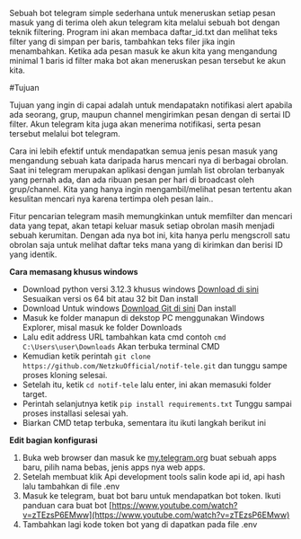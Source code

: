 Sebuah bot telegram simple sederhana untuk meneruskan setiap pesan masuk yang di terima oleh akun telegram kita melalui sebuah bot dengan teknik filtering.
Program ini akan membaca daftar_id.txt dan melihat teks filter yang di simpan per baris, tambahkan teks filer jika ingin menambahkan.
Ketika ada pesan masuk ke akun kita yang mengandung minimal 1 baris id filter maka bot akan meneruskan pesan tersebut ke akun kita.

#Tujuan

Tujuan yang ingin di capai adalah untuk mendapatakn notifikasi alert apabila ada seorang, grup, maupun channel mengirimkan pesan dengan  di sertai ID filter.
Akun telegram kita juga akan menerima notifikasi, serta pesan tersebut melalui bot telegram. 

Cara ini lebih efektif untuk mendapatkan semua jenis pesan masuk yang mengandung sebuah kata daripada harus mencari nya di berbagai obrolan. 
Saat ini telegram merupakan aplikasi dengan jumlah list obrolan terbanyak yang pernah ada, dan ada ribuan pesan per hari di broadcast oleh grup/channel.
Kita yang hanya ingin mengambil/melihat pesan tertentu akan kesulitan mencari nya karena tertimpa oleh pesan lain..

Fitur pencarian telegram masih memungkinkan untuk memfilter dan mencari data yang tepat, akan tetapi keluar masuk setiap obrolan masih menjadi sebuah kerumitan.
Dengan ada nya bot ini, kita hanya perlu mengscroll satu obrolan saja untuk melihat daftar teks mana yang di kirimkan dan berisi ID yang identik.


**Cara memasang khusus windows**
- Download python versi 3.12.3 khusus windows [Download di sini](https://www.python.org/downloads/release/python-3123/) Sesuaikan versi os 64 bit atau 32 bit Dan install
- Download Untuk windows [Download Git di sini](https://git-scm.com/downloads) Dan install
- Masuk ke folder manapun di dekstop PC menggunakan Windows Explorer, misal masuk ke folder Downloads
- Lalu edit address URL tambahkan kata cmd contoh `cmd C:\Users\user\Downloads` Akan terbuka terminal CMD
- Kemudian ketik perintah `git clone https://github.com/NetzkuOfficial/notif-tele.git` dan tunggu sampe proses kloning selesai.
- Setelah itu, ketik `cd notif-tele` lalu enter, ini akan memasuki folder target.
- Perintah selanjutnya ketik `pip install requirements.txt` Tunggu sampai proses installasi selesai yah.
- Biarkan CMD tetap terbuka, sementara itu ikuti langkah berikut ini


**Edit bagian konfigurasi**
1. Buka web browser dan masuk ke [my.telegram.org](https://my.telegram.org) buat sebuah apps baru, pilih nama bebas, jenis apps nya web apps.
2. Setelah membuat klik Api development tools salin kode api id, api hash lalu tambahkan di file .env
3. Masuk ke telegram, buat bot baru untuk mendapatkan bot token. Ikuti panduan cara buat bot [https://www.youtube.com/watch?v=zTEzsP6EMww](https://www.youtube.com/watch?v=zTEzsP6EMww)
4. Tambahkan lagi kode token bot yang di dapatkan pada file .env


